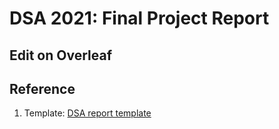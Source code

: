 # DSA 2021: Final Project Report

Edit on Overleaf
----------------



Reference 
---------

1. Template: [DSA report template](https://www.overleaf.com/project/607a745baf85178c4ab04285)